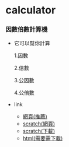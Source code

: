 # calculator
### 因數倍數計算機
- 它可以幫你計算

    1.因數

    2.倍數

    3.公因數

    4.公倍數

- link
    - [網頁(推薦)](WU-PIN-JUI.github.io/calculator/calculator1.html)
    - [scratch(網頁)](https://scratch.mit.edu/projects/456510868/)
    - [scratch(下載)](公因公倍計算機.sb3)
    - [html(需要需下載)](因數倍數計算機.html)
